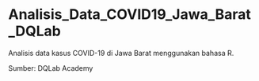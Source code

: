 # Analisis_Data_COVID19_Jawa_Barat_DQLab
Analisis data kasus COVID-19 di Jawa Barat menggunakan bahasa R.

Sumber: DQLab Academy
